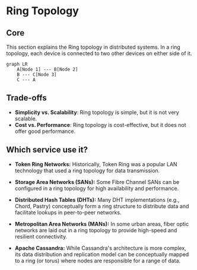 # Ring Topology

## Core

This section explains the Ring topology in distributed systems. In a ring topology, each device is connected to two other devices on either side of it.

```mermaid
graph LR
    A[Node 1] --- B[Node 2]
    B --- C[Node 3]
    C --- A
```


## Trade-offs

- **Simplicity vs. Scalability**: Ring topology is simple, but it is not very scalable.
- **Cost vs. Performance**: Ring topology is cost-effective, but it does not offer good performance.

## Which service use it?

-   **Token Ring Networks:** Historically, Token Ring was a popular LAN technology that used a ring topology for data transmission.

-   **Storage Area Networks (SANs):** Some Fibre Channel SANs can be configured in a ring topology for high availability and performance.

-   **Distributed Hash Tables (DHTs):** Many DHT implementations (e.g., Chord, Pastry) conceptually form a ring structure to distribute data and facilitate lookups in peer-to-peer networks.

-   **Metropolitan Area Networks (MANs):** In some urban areas, fiber optic networks are laid out in a ring topology to provide high-speed and resilient connectivity.

-   **Apache Cassandra:** While Cassandra's architecture is more complex, its data distribution and replication model can be conceptually mapped to a ring (or torus) where nodes are responsible for a range of data.
